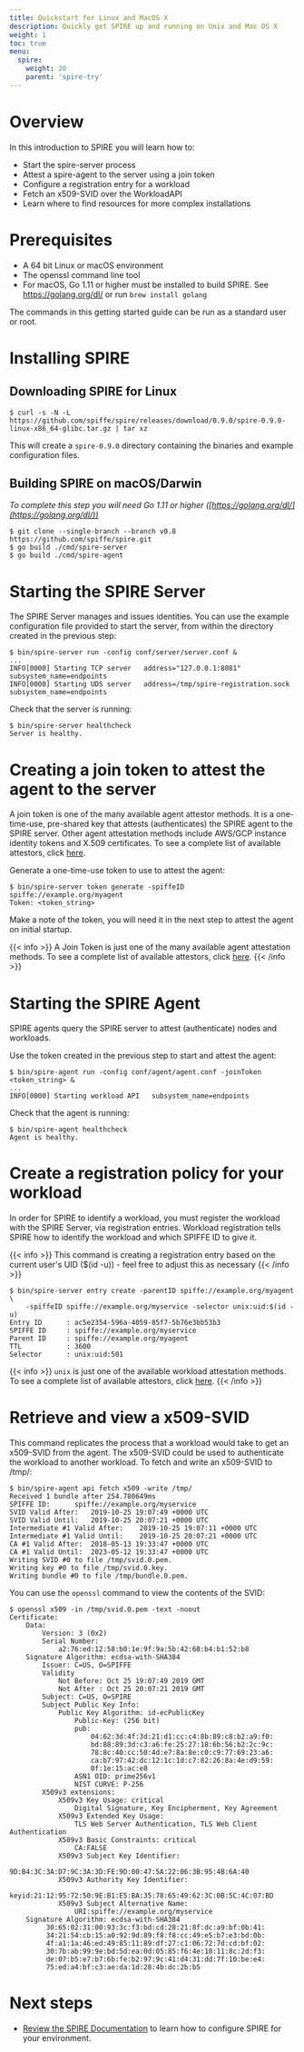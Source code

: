```yaml
---
title: Quickstart for Linux and MacOS X
description: Quickly get SPIRE up and running on Unix and Mac OS X
weight: 1
toc: true
menu:
  spire:
    weight: 20
    parent: 'spire-try'
---
```


# Overview

In this introduction to SPIRE you will learn how to:

* Start the spire-server process
* Attest a spire-agent to the server using a join token
* Configure a registration entry for a workload
* Fetch an x509-SVID over the WorkloadAPI
* Learn where to find resources for more complex installations

# Prerequisites

* A 64 bit Linux or macOS environment
* The openssl command line tool
* For macOS, Go 1.11 or higher must be installed to build SPIRE. See https://golang.org/dl/ or run `brew install golang`

The commands in this getting started guide can be run as a standard user or root.

# Installing SPIRE

## Downloading SPIRE for Linux

```
$ curl -s -N -L https://github.com/spiffe/spire/releases/download/0.9.0/spire-0.9.0-linux-x86_64-glibc.tar.gz | tar xz
```

This will create a `spire-0.9.0` directory containing the binaries and example configuration files.

## Building SPIRE on macOS/Darwin

*To complete this step you will need Go 1.11 or higher ([https://golang.org/dl/](https://golang.org/dl/))*

```
$ git clone --single-branch --branch v0.8 https://github.com/spiffe/spire.git
$ go build ./cmd/spire-server 
$ go build ./cmd/spire-agent
```

# Starting the SPIRE Server

The SPIRE Server manages and issues identities. You can use the example configuration file provided to start the server, from within the directory created in the previous step:

```
$ bin/spire-server run -config conf/server/server.conf &
...
INFO[0000] Starting TCP server   address="127.0.0.1:8081" subsystem_name=endpoints
INFO[0000] Starting UDS server   address=/tmp/spire-registration.sock subsystem_name=endpoints
```

Check that the server is running:

```
$ bin/spire-server healthcheck
Server is healthy.
```

# Creating a join token to attest the agent to the server

A join token is one of the many available agent attestor methods. It is a one-time-use, pre-shared key that attests (authenticates) the SPIRE agent to the SPIRE server. Other agent attestation methods include AWS/GCP instance identity tokens and X.509 certificates. To see a complete list of available attestors, click [here](/spire/docs/registering/#1-defining-the-spiffe-id-of-the-agent).

Generate a one-time-use token to use to attest the agent:

```
$ bin/spire-server token generate -spiffeID spiffe://example.org/myagent
Token: <token_string>
```

Make a note of the token, you will need it in the next step to attest the agent on initial startup.

{{< info >}}
A Join Token is just one of the many available agent attestation methods. To see a complete list of available attestors, click [here](/spire/docs/registering/#1-defining-the-spiffe-id-of-the-agent).
{{< /info >}}

# Starting the SPIRE Agent

SPIRE agents query the SPIRE server to attest (authenticate) nodes and workloads.

Use the token created in the previous step to start and attest the agent:

```
$ bin/spire-agent run -config conf/agent/agent.conf -joinToken <token_string> &
...
INFO[0000] Starting workload API   subsystem_name=endpoints
```

Check that the agent is running:

```
$ bin/spire-agent healthcheck
Agent is healthy.
```

# Create a registration policy for your workload

In order for SPIRE to identify a workload, you must register the workload with the SPIRE Server, via registration entries. Workload registration tells SPIRE how to identify the workload and which SPIFFE ID to give it.

{{< info >}}
This command is creating a registration entry based on the current user's UID ($(id -u)) - feel free to adjust this as necessary
{{< /info >}}


```
$ bin/spire-server entry create -parentID spiffe://example.org/myagent \
    -spiffeID spiffe://example.org/myservice -selector unix:uid:$(id -u)
Entry ID      : ac5e2354-596a-4059-85f7-5b76e3bb53b3
SPIFFE ID     : spiffe://example.org/myservice
Parent ID     : spiffe://example.org/myagent
TTL           : 3600
Selector      : unix:uid:501
```

{{< info >}}
`unix` is just one of the available workload attestation methods. To see a complete list of available attestors, click [here](/spire/docs/registering/#2-defining-the-spiffe-id-of-the-workload).
{{< /info >}}


# Retrieve and view a x509-SVID 

This command replicates the process that a workload would take to get an x509-SVID from the agent. The x509-SVID could be used to authenticate the workload to another workload. To fetch and write an x509-SVID to /tmp/:

```
$ bin/spire-agent api fetch x509 -write /tmp/
Received 1 bundle after 254.780649ms
SPIFFE ID:		spiffe://example.org/myservice
SVID Valid After:	2019-10-25 19:07:49 +0000 UTC
SVID Valid Until:	2019-10-25 20:07:21 +0000 UTC
Intermediate #1 Valid After:	2019-10-25 19:07:11 +0000 UTC
Intermediate #1 Valid Until:	2019-10-25 20:07:21 +0000 UTC
CA #1 Valid After:	2018-05-13 19:33:47 +0000 UTC
CA #1 Valid Until:	2023-05-12 19:33:47 +0000 UTC
Writing SVID #0 to file /tmp/svid.0.pem.
Writing key #0 to file /tmp/svid.0.key.
Writing bundle #0 to file /tmp/bundle.0.pem.
```

You can use the `openssl` command to view the contents of the SVID:

```
$ openssl x509 -in /tmp/svid.0.pem -text -noout
Certificate:
    Data:
        Version: 3 (0x2)
        Serial Number:
            a2:76:ed:12:58:b0:1e:9f:9a:5b:42:60:b4:b1:52:b8
    Signature Algorithm: ecdsa-with-SHA384
        Issuer: C=US, O=SPIFFE
        Validity
            Not Before: Oct 25 19:07:49 2019 GMT
            Not After : Oct 25 20:07:21 2019 GMT
        Subject: C=US, O=SPIRE
        Subject Public Key Info:
            Public Key Algorithm: id-ecPublicKey
                Public-Key: (256 bit)
                pub: 
                    04:62:3d:4f:3d:21:d1:cc:c4:8b:89:c8:b2:a9:f0:
                    bd:88:89:3d:c3:a6:fe:25:27:18:6b:56:b2:2c:9c:
                    78:8c:40:cc:50:4d:e7:8a:8e:c0:c9:77:69:23:a6:
                    ca:b7:97:42:dc:12:1c:1d:c7:82:26:8a:4e:d9:59:
                    0f:1e:15:ac:e8
                ASN1 OID: prime256v1
                NIST CURVE: P-256
        X509v3 extensions:
            X509v3 Key Usage: critical
                Digital Signature, Key Encipherment, Key Agreement
            X509v3 Extended Key Usage: 
                TLS Web Server Authentication, TLS Web Client Authentication
            X509v3 Basic Constraints: critical
                CA:FALSE
            X509v3 Subject Key Identifier: 
                9D:B4:3C:3A:D7:9C:3A:3D:FE:9D:00:47:5A:22:06:3B:95:4B:6A:40
            X509v3 Authority Key Identifier: 
                keyid:21:12:95:72:50:9E:B1:E5:BA:35:78:65:49:62:3C:0B:5C:4C:07:BD
            X509v3 Subject Alternative Name: 
                URI:spiffe://example.org/myservice
    Signature Algorithm: ecdsa-with-SHA384
         30:65:02:31:00:93:3c:f3:bd:cd:28:21:8f:dc:a9:bf:0b:41:
         34:21:54:cb:15:a0:92:9d:89:f8:f8:cc:49:e5:b7:e3:bd:0b:
         4f:a1:1a:46:ed:49:85:11:89:df:27:c1:06:72:7d:cd:bf:02:
         30:7b:ab:99:9e:bd:5d:ea:0d:05:85:f6:4e:18:11:8c:2d:f3:
         de:07:b5:e7:b7:6b:fe:b2:97:9c:41:d4:31:dd:7f:10:be:e4:
         75:ed:a4:bf:c3:ae:da:1d:28:4b:dc:2b:b5
```

# Next steps

* [Review the SPIRE Documentation](/spire/docs/) to learn how to configure SPIRE for your environment.

